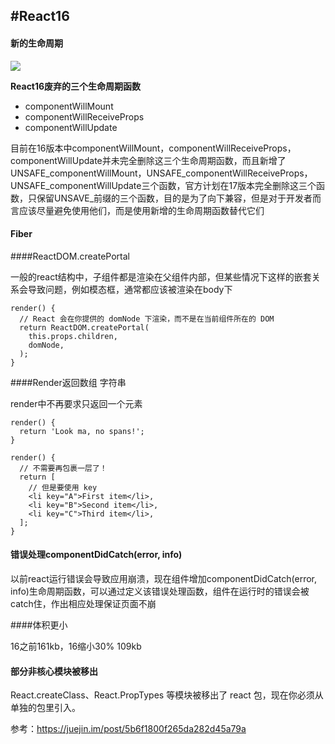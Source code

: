 #React16
---
#### 新的生命周期

![](https://i.imgur.com/TThYlQy.png)

**React16废弃的三个生命周期函数**

- componentWillMount
- componentWillReceiveProps
- componentWillUpdate

目前在16版本中componentWillMount，componentWillReceiveProps，componentWillUpdate并未完全删除这三个生命周期函数，而且新增了UNSAFE_componentWillMount，UNSAFE_componentWillReceiveProps，UNSAFE_componentWillUpdate三个函数，官方计划在17版本完全删除这三个函数，只保留UNSAVE_前缀的三个函数，目的是为了向下兼容，但是对于开发者而言应该尽量避免使用他们，而是使用新增的生命周期函数替代它们


#### Fiber

####ReactDOM.createPortal

一般的react结构中，子组件都是渲染在父组件内部，但某些情况下这样的嵌套关系会导致问题，例如模态框，通常都应该被渲染在body下

	render() {
	  // React 会在你提供的 domNode 下渲染，而不是在当前组件所在的 DOM
	  return ReactDOM.createPortal(
	    this.props.children,
	    domNode,
	  );
	}


####Render返回数组 字符串

render中不再要求只返回一个元素

	render() {
	  return 'Look ma, no spans!';
	}

	render() {
	  // 不需要再包裹一层了！
	  return [
	    // 但是要使用 key
	    <li key="A">First item</li>,
	    <li key="B">Second item</li>,
	    <li key="C">Third item</li>,
	  ];
	}

#### 错误处理componentDidCatch(error, info)

以前react运行错误会导致应用崩溃，现在组件增加componentDidCatch(error, info)生命周期函数，可以通过定义该错误处理函数，组件在运行时的错误会被catch住，作出相应处理保证页面不崩


####体积更小

16之前161kb，16缩小30% 109kb

#### 部分非核心模块被移出

React.createClass、React.PropTypes 等模块被移出了 react 包，现在你必须从单独的包里引入。

参考：https://juejin.im/post/5b6f1800f265da282d45a79a